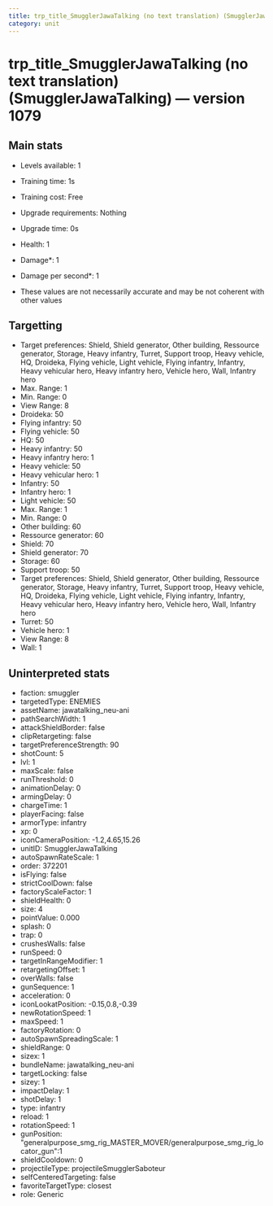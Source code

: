 ```yaml
---
title: trp_title_SmugglerJawaTalking (no text translation) (SmugglerJawaTalking)
category: unit
---
```


# trp_title_SmugglerJawaTalking (no text translation) (SmugglerJawaTalking) — version 1079

## Main stats

  * Levels available: 1
  * Training time: 1s
  * Training cost: Free
  * Upgrade requirements: Nothing
  * Upgrade time: 0s
  * Health: 1
  * Damage*: 1
  * Damage per second*: 1

* These values are not necessarily accurate and may be not coherent with other values

## Targetting

  * Target preferences: Shield, Shield generator, Other building, Ressource generator, Storage, Heavy infantry, Turret, Support troop, Heavy vehicle, HQ, Droideka, Flying vehicle, Light vehicle, Flying infantry, Infantry, Heavy vehicular hero, Heavy infantry hero, Vehicle hero, Wall, Infantry hero
  * Max. Range: 1
  * Min. Range: 0
  * View Range: 8
  * Droideka: 50
  * Flying infantry: 50
  * Flying vehicle: 50
  * HQ: 50
  * Heavy infantry: 50
  * Heavy infantry hero: 1
  * Heavy vehicle: 50
  * Heavy vehicular hero: 1
  * Infantry: 50
  * Infantry hero: 1
  * Light vehicle: 50
  * Max. Range: 1
  * Min. Range: 0
  * Other building: 60
  * Ressource generator: 60
  * Shield: 70
  * Shield generator: 70
  * Storage: 60
  * Support troop: 50
  * Target preferences: Shield, Shield generator, Other building, Ressource generator, Storage, Heavy infantry, Turret, Support troop, Heavy vehicle, HQ, Droideka, Flying vehicle, Light vehicle, Flying infantry, Infantry, Heavy vehicular hero, Heavy infantry hero, Vehicle hero, Wall, Infantry hero
  * Turret: 50
  * Vehicle hero: 1
  * View Range: 8
  * Wall: 1

## Uninterpreted stats

  * faction: smuggler
  * targetedType: ENEMIES
  * assetName: jawatalking_neu-ani
  * pathSearchWidth: 1
  * attackShieldBorder: false
  * clipRetargeting: false
  * targetPreferenceStrength: 90
  * shotCount: 5
  * lvl: 1
  * maxScale: false
  * runThreshold: 0
  * animationDelay: 0
  * armingDelay: 0
  * chargeTime: 1
  * playerFacing: false
  * armorType: infantry
  * xp: 0
  * iconCameraPosition: -1.2,4.65,15.26
  * unitID: SmugglerJawaTalking
  * autoSpawnRateScale: 1
  * order: 372201
  * isFlying: false
  * strictCoolDown: false
  * factoryScaleFactor: 1
  * shieldHealth: 0
  * size: 4
  * pointValue: 0.000
  * splash: 0
  * trap: 0
  * crushesWalls: false
  * runSpeed: 0
  * targetInRangeModifier: 1
  * retargetingOffset: 1
  * overWalls: false
  * gunSequence: 1
  * acceleration: 0
  * iconLookatPosition: -0.15,0.8,-0.39
  * newRotationSpeed: 1
  * maxSpeed: 1
  * factoryRotation: 0
  * autoSpawnSpreadingScale: 1
  * shieldRange: 0
  * sizex: 1
  * bundleName: jawatalking_neu-ani
  * targetLocking: false
  * sizey: 1
  * impactDelay: 1
  * shotDelay: 1
  * type: infantry
  * reload: 1
  * rotationSpeed: 1
  * gunPosition: "generalpurpose_smg_rig_MASTER_MOVER/generalpurpose_smg_rig_locator_gun":1
  * shieldCooldown: 0
  * projectileType: projectileSmugglerSaboteur
  * selfCenteredTargeting: false
  * favoriteTargetType: closest
  * role: Generic


